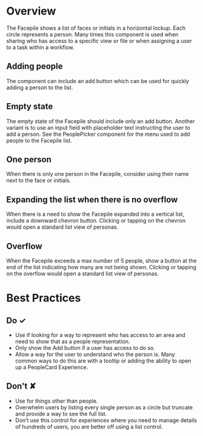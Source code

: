 # Overview
The Facepile shows a list of faces or initials in a horizontal lockup. Each circle represents a person. Many times this component is used when sharing who has access to a specific view or file or when assigning a user to a task within a workflow.

## Adding people

The component can include an add button which can be used for quickly adding a person to the list.

## Empty state

The empty state of the Facepile should include only an add button. Another variant is to use an input field with placeholder text instructing the user to add a person. See the PeoplePicker component for the menu used to add people to the Facepile list.

## One person

When there is only one person in the Facepile, consider using their name next to the face or initials.

## Expanding the list when there is no overflow

When there is a need to show the Facepile expanded into a vertical list, include a downward chevron button. Clicking or tapping on the chevron would open a standard list view of personas.

## Overflow

When the Facepile exceeds a max number of 5 people, show a button at the end of the list indicating how many are not being shown. Clicking or tapping on the overflow would open a standard list view of personas.


# Best Practices

## Do &#10003;
- Use if looking for a way to represent who has access to an area and need to show that as a people representation.
- Only show the Add button if a user has access to do so.
- Allow a way for the user to understand who the person is. Many common ways to do this are with a tooltip or adding the ability to open up a PeopleCard Experience.

## Don't &#10008;
- Use for things other than people.
- Overwhelm users by listing every single person as a circle but truncate and provide a way to see the full list.
- Don’t use this control for experiences where you need to manage details of hundreds of users, you are better off using a list control.